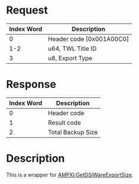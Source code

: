 # Request

| Index Word | Description                |
|------------|----------------------------|
| 0          | Header code \[0x001A00C0\] |
| 1-2        | u64, TWL Title ID          |
| 3          | u8, Export Type            |

# Response

| Index Word | Description       |
|------------|-------------------|
| 0          | Header code       |
| 1          | Result code       |
| 2          | Total Backup Size |

# Description

This is a wrapper for
[AMPXI:GetDSiWareExportSize](AMPXI:GetDSiWareExportSize "wikilink").